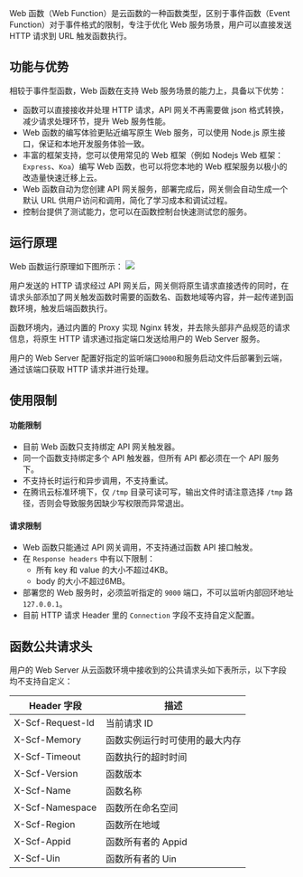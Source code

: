 
Web 函数（Web Function）是云函数的一种函数类型，区别于事件函数（Event Function）对于事件格式的限制，专注于优化 Web 服务场景，用户可以直接发送 HTTP 请求到 URL 触发函数执行。

## 功能与优势
相较于事件型函数，Web 函数在支持 Web 服务场景的能力上，具备以下优势：
- 函数可以直接接收并处理 HTTP 请求，API 网关不再需要做 json 格式转换，减少请求处理环节，提升 Web 服务性能。
- Web 函数的编写体验更贴近编写原生 Web 服务，可以使用 Node.js 原生接口，保证和本地开发服务体验一致。
- 丰富的框架支持，您可以使用常见的 Web 框架（例如 Nodejs Web 框架：`Express`、`Koa`）编写 Web 函数，也可以将您本地的 Web 框架服务以极小的改造量快速迁移上云。
- Web 函数自动为您创建 API 网关服务，部署完成后，网关侧会自动生成一个默认 URL 供用户访问和调用，简化了学习成本和调试过程。
- 控制台提供了测试能力，您可以在函数控制台快速测试您的服务。

## 运行原理
Web 函数运行原理如下图所示：
![](https://main.qcloudimg.com/raw/22e94683299c294319a392fa00933b7f.png)

用户发送的 HTTP 请求经过 API 网关后，网关侧将原生请求直接透传的同时，在请求头部添加了网关触发函数时需要的函数名、函数地域等内容，并一起传递到函数环境，触发后端函数执行。

函数环境内，通过内置的 Proxy 实现 Nginx 转发，并去除头部非产品规范的请求信息，将原生 HTTP 请求通过指定端口发送给用户的 Web Server 服务。

用户的 Web Server 配置好指定的监听端口`9000`和服务启动文件后部署到云端，通过该端口获取 HTTP 请求并进行处理。

## 使用限制
#### 功能限制
- 目前 Web 函数只支持绑定 API 网关触发器。
- 同一个函数支持绑定多个 API 触发器，但所有 API 都必须在一个 API 服务下。
- 不支持长时运行和异步调用，不支持重试。
- 在腾讯云标准环境下，仅 `/tmp` 目录可读可写，输出文件时请注意选择 `/tmp` 路径，否则会导致服务因缺少写权限而异常退出。

#### 请求限制
- Web 函数只能通过 API 网关调用，不支持通过函数 API 接口触发。
- 在 `Response headers` 中有以下限制：
  - 所有 key 和 value 的大小不超过4KB。
  - body 的大小不超过6MB。
- 部署您的 Web 服务时，必须监听指定的 `9000` 端口，不可以监听内部回环地址 `127.0.0.1`。
- 目前 HTTP 请求 Header 里的 `Connection` 字段不支持自定义配置。

## 函数公共请求头
用户的 Web Server 从云函数环境中接收到的公共请求头如下表所示，以下字段均不支持自定义：

|Header 字段|描述|
|----------|-----------|
|X-Scf-Request-Id|当前请求 ID|
|X-Scf-Memory|函数实例运行时可使用的最大内存|
|X-Scf-Timeout|函数执行的超时时间|
|X-Scf-Version|函数版本|
|X-Scf-Name|函数名称|
|X-Scf-Namespace|函数所在命名空间|
|X-Scf-Region|函数所在地域|
|X-Scf-Appid|函数所有者的 Appid|
|X-Scf-Uin|函数所有者的 Uin|
